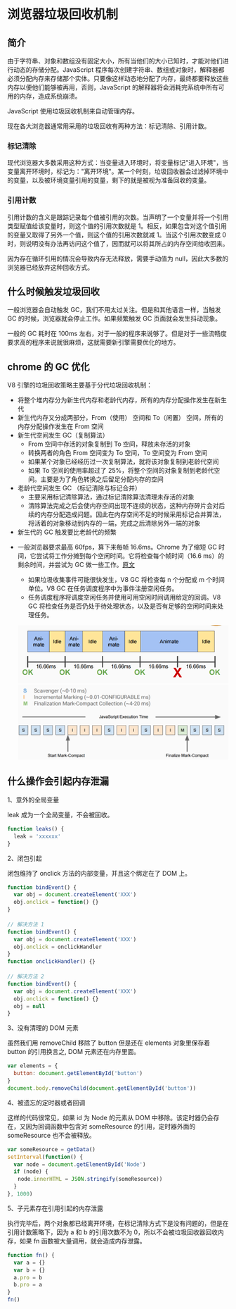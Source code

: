 # 浏览器垃圾回收机制

## 简介

由于字符串、对象和数组没有固定大小，所有当他们的大小已知时，才能对他们进行动态的存储分配。JavaScript 程序每次创建字符串、数组或对象时，解释器都必须分配内存来存储那个实体。只要像这样动态地分配了内存，最终都要释放这些内存以便他们能够被再用，否则，JavaScript 的解释器将会消耗完系统中所有可用的内存，造成系统崩溃。

JavaScript 使用垃圾回收机制来自动管理内存。

现在各大浏览器通常用采用的垃圾回收有两种方法：标记清除、引用计数。

### 标记清除

现代浏览器大多数采用这种方式：当变量进入环境时，将变量标记"进入环境"，当变量离开环境时，标记为："离开环境"。某一个时刻，垃圾回收器会过滤掉环境中的变量，以及被环境变量引用的变量，剩下的就是被视为准备回收的变量。

### 引用计数

引用计数的含义是跟踪记录每个值被引用的次数。当声明了一个变量并将一个引用类型赋值给该变量时，则这个值的引用次数就是 1。相反，如果包含对这个值引用的变量又取得了另外一个值，则这个值的引用次数就减 1。当这个引用次数变成 0 时，则说明没有办法再访问这个值了，因而就可以将其所占的内存空间给收回来。

因为存在循环引用的情况会导致内存无法释放，需要手动值为 null，因此大多数的浏览器已经放弃这种回收方式。

## 什么时候触发垃圾回收

一般浏览器会自动触发 GC，我们不用太过关注。但是和其他语言一样，当触发 GC 的时候，浏览器就会停止工作。如果频繁触发 GC 页面就会发生抖动现象。

一般的 GC 耗时在 100ms 左右，对于一般的程序来说够了。但是对于一些流畅度要求高的程序来说就很麻烦，这就需要新引擎需要优化的地方。

## chrome 的 GC 优化

V8 引擎的垃圾回收策略主要基于分代垃圾回收机制：

- 将整个堆内存分为新生代内存和老龄代内存，所有的内存分配操作发生在新生代
- 新生代内存又分成两部分，From（使用） 空间和 To（闲置） 空间，所有的内存分配操作发生在 From 空间
- 新生代空间发生 GC（复制算法）
  - From 空间中存活的对象复制到 To 空间，释放未存活的对象
  - 转换两者的角色 From 空间变为 To 空间，To 空间变为 From 空间
  - 如果某个对象已经经历过一次复制算法，就将该对象复制到老龄代空间
  - 如果 To 空间的使用率超过了 25%，将整个空间的对象复制到老龄代空间。主要是为了角色转换之后留足分配内存的空间
- 老龄代空间发生 GC （标记清除与标记合并）
  - 主要采用标记清除算法，通过标记清除算法清理未存活的对象
  - 清除算法完成之后会使内存空间出现不连续的状态，这种内存碎片会对后续的内存分配造成问题。因此在内存空间不足的时候采用标记合并算法，将活着的对象移动到内存的一端，完成之后清除另外一端的对象
- 新生代的 GC 触发要比老龄代的频繁

* 一般浏览器要求最高 60fps，算下来每帧 16.6ms。Chrome 为了缩短 GC 时间，它尝试将工作分摊到每个空闲时间。它将检查每个帧时间（16.6 ms）的剩余时间，并尝试为 GC 做一些工作。[原文](https://medium.com/@ytshen/chrome-v8-idle-time-garbage-collection-54ba639d319f)

  - 如果垃圾收集事件可能很快发生，V8 GC 将检查每 n 个分配或 m 个时间单位。V8 GC 在任务调度程序中为事件注册空闲任务。
  - 任务调度程序将调度空闲任务并使用可用空闲时间调用给定的回调。V8 GC 将检查任务是否仍处于待处理状态，以及是否有足够的空闲时间来处理任务。

  ![GC1](./img/GC1.png)
  ![GC2](./img/GC2.png)

## 什么操作会引起内存泄漏

1、意外的全局变量

leak 成为一个全局变量，不会被回收。

```js
function leaks() {
  leak = 'xxxxxx'
}
```

2、闭包引起

闭包维持了 onclick 方法的内部变量，并且这个绑定在了 DOM 上。

```js
function bindEvent() {
  var obj = document.createElement('XXX')
  obj.onclick = function() {}
}

// 解决方法 1
function bindEvent() {
  var obj = document.createElement('XXX')
  obj.onclick = onclickHandler
}
function onclickHandler() {}

// 解决方法 2
function bindEvent() {
  var obj = document.createElement('XXX')
  obj.onclick = function() {}
  obj = null
}
```

3、没有清理的 DOM 元素

虽然我们用 removeChild 移除了 button 但是还在 elements 对象里保存着 button 的引用换言之, DOM 元素还在内存里面。

```js
var elements = {
  button: document.getElementById('button')
}
document.body.removeChild(document.getElementById('button'))
```

4、被遗忘的定时器或者回调

这样的代码很常见，如果 id 为 Node 的元素从 DOM 中移除。该定时器仍会存在，又因为回调函数中包含对 someResource 的引用，定时器外面的 someResource 也不会被释放。

```js
var someResource = getData()
setInterval(function() {
  var node = document.getElementById('Node')
  if (node) {
　　node.innerHTML = JSON.stringify(someResource))
  }
}, 1000)
```

5、子元素存在引用引起的内存泄露

执行完毕后，两个对象都已经离开环境，在标记清除方式下是没有问题的，但是在引用计数策略下，因为 a 和 b 的引用次数不为 0，所以不会被垃圾回收器回收内存，如果 fn 函数被大量调用，就会造成内存泄露。

```js
function fn() {
  var a = {}
  var b = {}
  a.pro = b
  b.pro = a
}
fn()
```

